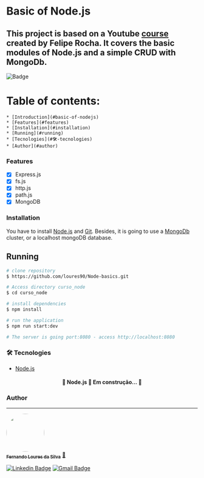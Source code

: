 # Basic of Node.js

## This project is based on a Youtube [course](https://www.youtube.com/watch?v=IOfDoyP1Aq0) created by Felipe Rocha. It covers the basic modules of Node.js and a simple CRUD with MongoDb.

![Badge](https://i.pinimg.com/736x/6c/53/a7/6c53a76072f178131da153896ae6f971.jpg)

Table of contents:
===============
<!--ts --->
    * [Introduction](#basic-of-nodejs)
    * [Features](#features)
    * [Installation](#installation)
    * [Running](#running)
    * [Tecnologies](#🛠-tecnologies)
    * [Author](#author)
<!--te --->

### Features

- [x] Express.js
- [x] fs.js
- [x] http.js
- [x] path.js
- [x] MongoDB

### Installation

You have to install [Node.js](https://nodejs.org/en/) and [Git](https://git-scm.com).
Besides, it is going to use a [MongoDb](https://www.mongodb.com/atlas) cluster, or a localhost mongoDB database.

## Running

```bash
# clone repository
$ https://github.com/loures90/Node-basics.git

# Access directory curso_node
$ cd curso_node

# install dependencies
$ npm install

# run the application
$ npm run start:dev

# The server is going port:8080 - access http://localhost:8080
```

### 🛠 Tecnologies

- [Node.js](https://nodejs.org/en/)

<h4 align="center"> 
	🚧  Node.js 🚀 Em construção...  🚧
</h4>

### Author
---
<a href="https://www.linkedin.com/in/fernandoloures/">
 <img style="border-radius: 50%;" src="https://avatars.githubusercontent.com/u/67164831?s=400&u=9ba0c23e1302b1b18925e4f3a93befbfb257016a&v=4" width="100px;" alt=""/>
 <br />
 <sub><b>Fernando Loures da Silva</b></sub></a> <a href="https://www.linkedin.com/in/fernandoloures" title="Rocketseat">🚀</a>

 [![Linkedin Badge](https://img.shields.io/badge/-Fernando-blue?style=flat-square&logo=Linkedin&logoColor=white&link=https://https://www.linkedin.com/in/fernandoloures/)](https://www.linkedin.com/in/fernandoloures/) 
[![Gmail Badge](https://img.shields.io/badge/-fernando.loures@hotmail.com-c14438?style=flat-square&logo=Gmail&logoColor=white&link=mailto:fernando.loures@hotmail.com)](mailto:fernando.loures@hotmail.com)